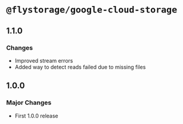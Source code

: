 # `@flystorage/google-cloud-storage`

## 1.1.0

### Changes

- Improved stream errors
- Added way to detect reads failed due to missing files

## 1.0.0

### Major Changes

- First 1.0.0 release